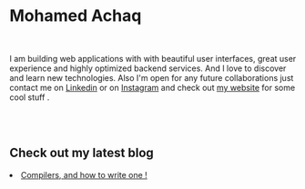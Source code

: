 <h1>Mohamed Achaq</h1>
<br/>
<p>
I am building web applications with with beautiful user interfaces, great user experience and highly optimized backend services. And I love to discover and learn new technologies. Also I'm open for any future collaborations just contact me on <a href="https://www.linkedin.com/in/achaqdev/" target="_blank">Linkedin</a> or on <a href="https://www.instagram.com/ac.haq/" target="_blank">Instagram</a> and check out <a href="https://achaq.codes/" target="_blank">my website</a> for some cool stuff .
</p>
<br/>
<br/>
<h2>Check out my latest blog</h2>
<li><a href="https://achaq.codes/blog/compilers" target="_blank">Compilers, and how to write one !
</a>
</a></li>
